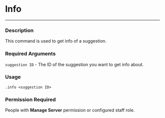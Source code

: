 # Info
---
### Description
This command is used to get info of a suggestion.
### Required Arguments
`suggestion ID` - The ID of the suggestion you want to get info about.
### Usage
```
.info <suggestion ID>
```
### Permission Required
People with **Manage Server** permission or configured staff role.